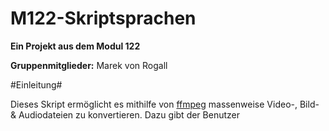 # M122-Skriptsprachen

**Ein Projekt aus dem Modul 122**

**Gruppenmitglieder:** Marek von Rogall

#Einleitung#

Dieses Skript ermöglicht es mithilfe von [ffmpeg]([https://github.com/FFmpeg/FFmpeg]) massenweise Video-, Bild- & Audiodateien zu konvertieren.
Dazu gibt der Benutzer 
